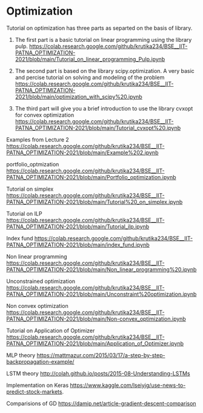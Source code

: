 # Optimization

Tutorial on optimization has three parts as separted on the basis of library. 

1. The first part is a basic tutorial on linear programming using the library pulp.
https://colab.research.google.com/github/krutika234/BSE__IIT-PATNA_OPTIMIZATION-2021/blob/main/Tutorial_on_linear_programming_Pulp.ipynb

2. The second part is based on the library scipy.optimization. A very basic and percise tutorial on solving and modeling 
of the problem
https://colab.research.google.com/github/krutika234/BSE__IIT-PATNA_OPTIMIZATION-2021/blob/main/optimization_with_scipy%20.ipynb

3. The third part will give you a brief introduction to use the library cvxopt for convex optimization
https://colab.research.google.com/github/krutika234/BSE__IIT-PATNA_OPTIMIZATION-2021/blob/main/Tutorial_cvxopt%20.ipynb


Examples from Lecture 2
https://colab.research.google.com/github/krutika234/BSE__IIT-PATNA_OPTIMIZATION-2021/blob/main/Example%202.ipynb

portfolio_optmization
https://colab.research.google.com/github/krutika234/BSE__IIT-PATNA_OPTIMIZATION-2021/blob/main/Portfolio_optimization.ipynb


Tutorial on simplex
https://colab.research.google.com/github/krutika234/BSE__IIT-PATNA_OPTIMIZATION-2021/blob/main/Tutorial%20_on_simplex.ipynb


Tutorial on ILP
https://colab.research.google.com/github/krutika234/BSE__IIT-PATNA_OPTIMIZATION-2021/blob/main/Tutorial_ilp.ipynb


Index fund 
https://colab.research.google.com/github/krutika234/BSE__IIT-PATNA_OPTIMIZATION-2021/blob/main/index_fund.ipynb

Non linear programming 
https://colab.research.google.com/github/krutika234/BSE__IIT-PATNA_OPTIMIZATION-2021/blob/main/Non_linear_programming%20.ipynb

Unconstrained optimization 
https://colab.research.google.com/github/krutika234/BSE__IIT-PATNA_OPTIMIZATION-2021/blob/main/Unconstraint%20optimization.ipynb

Non convex optimization
https://colab.research.google.com/github/krutika234/BSE__IIT-PATNA_OPTIMIZATION-2021/blob/main/Non-convex_optimization.ipynb

Tutorial on Application of Optimizer
https://colab.research.google.com/github/krutika234/BSE__IIT-PATNA_OPTIMIZATION-2021/blob/main/Application_of_Optimizer.ipynb

MLP theory
https://mattmazur.com/2015/03/17/a-step-by-step-backpropagation-example/

LSTM theory
http://colah.github.io/posts/2015-08-Understanding-LSTMs

Implementation on Keras 
https://www.kaggle.com/lseiyjg/use-news-to-predict-stock-markets.

Comparisions of GD 
https://damip.net/article-gradient-descent-comparison